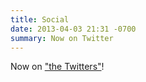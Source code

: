 ```yaml
---
title: Social
date: 2013-04-03 21:31 -0700
summary: Now on Twitter
---
```


Now on <a href="https://twitter.com/pixnbits" title="quote from Pres. Obama">"the Twitters"</a>!
